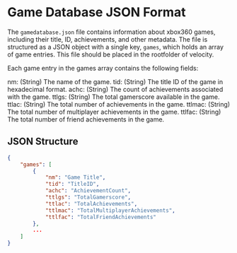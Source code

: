 # Game Database JSON Format

The `gamedatabase.json` file contains information about xbox360 games, including their title, ID, achievements, and other metadata. The file is structured as a JSON object with a single key, `games`, which holds an array of game entries.
This file should be placed in the rootfolder of velocity.

Each game entry in the games array contains the following fields:

nm: (String) The name of the game.
tid: (String) The title ID of the game in hexadecimal format.
achc: (String) The count of achievements associated with the game.
ttlgs: (String) The total gamerscore available in the game.
ttlac: (String) The total number of achievements in the game.
ttlmac: (String) The total number of multiplayer achievements in the game.
ttlfac: (String) The total number of friend achievements in the game.

## JSON Structure

```json
{
    "games": [
        {
            "nm": "Game Title",
            "tid": "TitleID",
            "achc": "AchievementCount",
            "ttlgs": "TotalGamerscore",
            "ttlac": "TotalAchievements",
            "ttlmac": "TotalMultiplayerAchievements",
            "ttlfac": "TotalFriendAchievements"
        },
        ...
    ]
}
